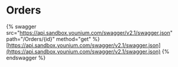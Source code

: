 # Orders

{% swagger src="https://api.sandbox.younium.com/swagger/v2.1/swagger.json" path="/Orders/{id}" method="get" %}
[https://api.sandbox.younium.com/swagger/v2.1/swagger.json](https://api.sandbox.younium.com/swagger/v2.1/swagger.json)
{% endswagger %}
